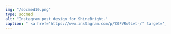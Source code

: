 ```yaml
---
img: "/socmed10.png"
type: socmed
alt: "Instagram post design for ShineBright."
caption: " <a href='https://www.instagram.com/p/C0FVRu9Lvt-/' target='_blank'> Click here to see whole IG post. </a> "
---
```

